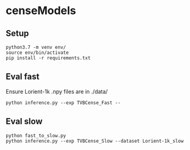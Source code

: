 # censeModels

## Setup

    python3.7 -m venv env/
    source env/bin/activate
    pip install -r requirements.txt

## Eval fast

Ensure Lorient-1k .npy files are in ./data/

    python inference.py --exp TVBCense_Fast --

## Eval slow

    python fast_to_slow.py
    python inference.py --exp TVBCense_Slow --dataset Lorient-1k_slow

